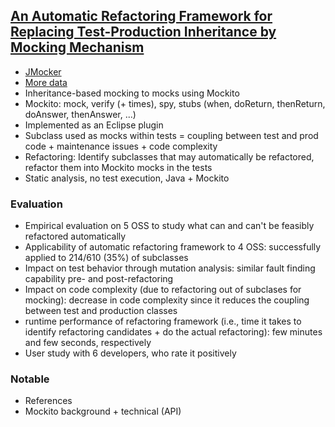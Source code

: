 ## [An Automatic Refactoring Framework for Replacing Test-Production Inheritance by Mocking Mechanism](https://dl.acm.org/doi/10.1145/3468264.3468590)

- [JMocker](https://github.com/wx930910/JMocker)
- [More data](https://sites.google.com/view/mockrefactoring/home?authuser=0)
- Inheritance-based mocking to mocks using Mockito
- Mockito: mock, verify (+ times), spy, stubs (when, doReturn, thenReturn, doAnswer, thenAnswer, ...)
- Implemented as an Eclipse plugin
- Subclass used as mocks within tests = coupling between test and prod code + maintenance issues + code complexity
- Refactoring: Identify subclasses that may automatically be refactored, refactor them into Mockito mocks in the tests
- Static analysis, no test execution, Java + Mockito

### Evaluation
- Empirical evaluation on 5 OSS to study what can and can't be feasibly refactored automatically
- Applicability of automatic refactoring framework to 4 OSS: successfully applied to 214/610 (35%) of subclasses
- Impact on test behavior through mutation analysis: similar fault finding capability pre- and post-refactoring
- Impact on code complexity (due to refactoring out of subclases for mocking): decrease in code complexity since it reduces the coupling between test and production classes
- runtime performance of refactoring framework (i.e., time it takes to identify refactoring candidates + do the actual refactoring): few minutes and few seconds, respectively
- User study with 6 developers, who rate it positively

### Notable
- References
- Mockito background + technical (API)

